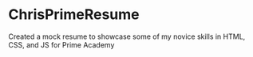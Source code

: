 # ChrisPrimeResume
Created a mock resume to showcase some of my novice skills in HTML, CSS, and JS for Prime Academy
